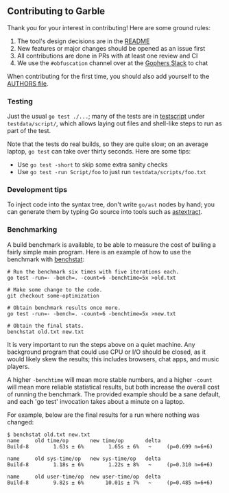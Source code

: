 ## Contributing to Garble

Thank you for your interest in contributing! Here are some ground rules:

1. The tool's design decisions are in the [README](README.md)
2. New features or major changes should be opened as an issue first
3. All contributions are done in PRs with at least one review and CI
4. We use the `#obfuscation` channel over at the [Gophers Slack](https://invite.slack.golangbridge.org/) to chat

When contributing for the first time, you should also add yourself to the
[AUTHORS file](AUTHORS).

### Testing

Just the usual `go test ./...`; many of the tests are in
[testscript](https://godoc.org/github.com/rogpeppe/go-internal/testscript) under
`testdata/script/`, which allows laying out files and shell-like steps to run as
part of the test.

Note that the tests do real builds, so they are quite slow; on an average
laptop, `go test` can take over thirty seconds. Here are some tips:

* Use `go test -short` to skip some extra sanity checks
* Use `go test -run Script/foo` to just run `testdata/scripts/foo.txt`

### Development tips

To inject code into the syntax tree, don't write `go/ast` nodes by hand; you can
generate them by typing Go source into tools such as
[astextract](https://lu4p.github.io/astextract/).

### Benchmarking

A build benchmark is available, to be able to measure the cost of builing a
fairly simple main program. Here is an example of how to use the benchmark with
[benchstat](https://golang.org/x/perf/cmd/benchstat):

	# Run the benchmark six times with five iterations each.
	go test -run=- -bench=. -count=6 -benchtime=5x >old.txt

	# Make some change to the code.
	git checkout some-optimization

	# Obtain benchmark results once more.
	go test -run=- -bench=. -count=6 -benchtime=5x >new.txt

	# Obtain the final stats.
	benchstat old.txt new.txt

It is very important to run the steps above on a quiet machine. Any background
program that could use CPU or I/O should be closed, as it would likely skew the
results; this includes browsers, chat apps, and music players.

A higher `-benchtime` will mean more stable numbers, and a higher `-count` will
mean more reliable statistical results, but both increase the overall cost of
running the benchmark. The provided example should be a sane default, and each
'go test' invocation takes about a minute on a laptop.

For example, below are the final results for a run where nothing was changed:

	$ benchstat old.txt new.txt
	name     old time/op       new time/op       delta
	Build-8        1.63s ± 6%        1.65s ± 6%   ~     (p=0.699 n=6+6)

	name     old sys-time/op   new sys-time/op   delta
	Build-8        1.18s ± 6%        1.22s ± 8%   ~     (p=0.310 n=6+6)

	name     old user-time/op  new user-time/op  delta
	Build-8        9.82s ± 6%       10.01s ± 7%   ~     (p=0.485 n=6+6)
